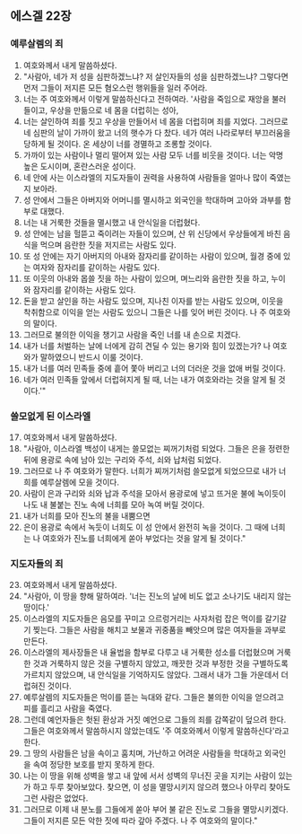 ## 에스겔 22장

### 예루살렘의 죄
1. 여호와께서 내게 말씀하셨다.
2. "사람아, 네가 저 성을 심판하겠느냐? 저 살인자들의 성을 심판하겠느냐? 그렇다면 먼저 그들이 저지른 모든 혐오스런 행위들을 일러 주어라.
3. 너는 주 여호와께서 이렇게 말씀하신다고 전하여라. '사람을 죽임으로 재앙을 불러들이고, 우상을 만듦으로 네 몸을 더럽히는 성아,
4. 너는 살인하여 죄를 짓고 우상을 만들어서 네 몸을 더럽히며 죄를 지었다. 그러므로 네 심판의 날이 가까이 왔고 너의 햇수가 다 찼다. 네가 여러 나라로부터 부끄러움을 당하게 될 것이다. 온 세상이 너를 경멸하고 조롱할 것이다.
5. 가까이 있는 사람이나 멀리 떨어져 있는 사람 모두 너를 비웃을 것이다. 너는 악명 높은 도시이며, 혼란스러운 성이다.
6. 네 안에 사는 이스라엘의 지도자들이 권력을 사용하여 사람들을 얼마나 많이 죽였는지 보아라.
7. 성 안에서 그들은 아버지와 어머니를 멸시하고 외국인을 학대하며 고아와 과부를 함부로 대했다.
8. 너는 내 거룩한 것들을 멸시했고 내 안식일을 더럽혔다.
9. 성 안에는 남을 헐뜯고 죽이려는 자들이 있으며, 산 위 신당에서 우상들에게 바친 음식을 먹으며 음란한 짓을 저지르는 사람도 있다.
10. 또 성 안에는 자기 아버지의 아내와 잠자리를 같이하는 사람이 있으며, 월경 중에 있는 여자와 잠자리를 같이하는 사람도 있다.
11. 또 이웃의 아내와 몹쓸 짓을 하는 사람이 있으며, 며느리와 음란한 짓을 하고, 누이와 잠자리를 같이하는 사람도 있다.
12. 돈을 받고 살인을 하는 사람도 있으며, 지나친 이자를 받는 사람도 있으며, 이웃을 착취함으로 이익을 얻는 사람도 있으니 그들은 나를 잊어 버린 것이다. 나 주 여호와의 말이다.
13. 그러므로 불의한 이익을 챙기고 사람을 죽인 너를 내 손으로 치겠다.
14. 내가 너를 처벌하는 날에 너에게 감히 견딜 수 있는 용기와 힘이 있겠는가? 나 여호와가 말하였으니 반드시 이룰 것이다.
15. 내가 너를 여러 민족들 중에 흩어 쫓아 버리고 너의 더러운 것을 없애 버릴 것이다.
16. 네가 여러 민족들 앞에서 더럽혀지게 될 때, 너는 내가 여호와라는 것을 알게 될 것이다.'"
### 쓸모없게 된 이스라엘
17. 여호와께서 내게 말씀하셨다.
18. "사람아, 이스라엘 백성이 내게는 쓸모없는 찌꺼기처럼 되었다. 그들은 은을 정련한 뒤에 용광로 속에 남아 있는 구리와 주석, 쇠와 납처럼 되었다.
19. 그러므로 나 주 여호와가 말한다. 너희가 찌꺼기처럼 쓸모없게 되었으므로 내가 너희를 예루살렘에 모을 것이다.
20. 사람이 은과 구리와 쇠와 납과 주석을 모아서 용광로에 넣고 뜨거운 불에 녹이듯이 나도 내 불붙는 진노 속에 너희를 모아 녹여 버릴 것이다.
21. 내가 너희를 모아 진노의 불을 내뿜으면
22. 은이 용광로 속에서 녹듯이 너희도 이 성 안에서 완전히 녹을 것이다. 그 때에 너희는 나 여호와가 진노를 너희에게 쏟아 부었다는 것을 알게 될 것이다."
### 지도자들의 죄
23. 여호와께서 내게 말씀하셨다.
24. "사람아, 이 땅을 향해 말하여라. '너는 진노의 날에 비도 없고 소나기도 내리지 않는 땅이다.'
25. 이스라엘의 지도자들은 음모를 꾸미고 으르렁거리는 사자처럼 잡은 먹이를 갈기갈기 찢는다. 그들은 사람을 해치고 보물과 귀중품을 빼앗으며 많은 여자들을 과부로 만든다.
26. 이스라엘의 제사장들은 내 율법을 함부로 다루고 내 거룩한 성소를 더럽혔으며 거룩한 것과 거룩하지 않은 것을 구별하지 않았고, 깨끗한 것과 부정한 것을 구별하도록 가르치지 않았으며, 내 안식일을 기억하지도 않았다. 그래서 내가 그들 가운데서 더럽혀진 것이다.
27. 예루살렘의 지도자들은 먹이를 뜯는 늑대와 같다. 그들은 불의한 이익을 얻으려고 피를 흘리고 사람을 죽였다.
28. 그런데 예언자들은 헛된 환상과 거짓 예언으로 그들의 죄를 감쪽같이 덮으려 한다. 그들은 여호와께서 말씀하시지 않았는데도 '주 여호와께서 이렇게 말씀하신다'라고 한다.
29. 그 땅의 사람들은 남을 속이고 훔치며, 가난하고 어려운 사람들을 학대하고 외국인을 속여 정당한 보호를 받지 못하게 한다.
30. 나는 이 땅을 위해 성벽을 쌓고 내 앞에 서서 성벽의 무너진 곳을 지키는 사람이 있는가 하고 두루 찾아보았다. 찾으면, 이 성을 멸망시키지 않으려 했으나 아무리 찾아도 그런 사람은 없었다.
31. 그러므로 이제 내 분노를 그들에게 쏟아 부어 불 같은 진노로 그들을 멸망시키겠다. 그들이 저지른 모든 악한 짓에 따라 갚아 주겠다. 나 주 여호와의 말이다."